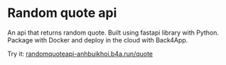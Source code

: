 # Random quote api

An api that returns random quote. Built using fastapi library with Python. Package with Docker and deploy in the cloud with Back4App.

Try it:
[randomquoteapi-anhbuikhoi.b4a.run/quote](randomquoteapi-anhbuikhoi.b4a.run/quote)